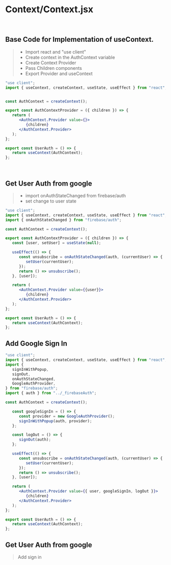 # Context/Context.jsx
<br/>

## Base Code for Implementation of useContext.
>  - Import react and "use client"
>  - Create context in the AuthContext variable
>  - Create Context Provider
>  - Pass Children components
>  - Export Provider and useContext

```jsx
"use client";
import { useContext, createContext, useState, useEffect } from "react";


const AuthContext = createContext();

export const AuthContextProvider = ({ children }) => {
   return (
      <AuthContext.Provider value={}>
         {children}
      </AuthContext.Provider>
   );
};

export const UserAuth = () => {
   return useContext(AuthContext);
};

```


<br/>

## Get User Auth from google 
>  - import onAuthStateChanged from firebase/auth
>  - set change to user state

```jsx
"use client";
import { useContext, createContext, useState, useEffect } from "react";
import { onAuthStateChanged } from "firebase/auth";

const AuthContext = createContext();

export const AuthContextProvider = ({ children }) => {
   const [user, setUser] = useState(null); 

   useEffect(() => {
      const unsubscribe = onAuthStateChanged(auth, (currentUser) => {
         setUser(currentUser);
      });
      return () => unsubscribe();
   }, [user]);

   return (
      <AuthContext.Provider value={{user}}>
         {children}
      </AuthContext.Provider>
   );
};

export const UserAuth = () => {
   return useContext(AuthContext);
};

```
## Add Google Sign In
```jsx
"use client";
import { useContext, createContext, useState, useEffect } from "react";
import {
   signInWithPopup,
   signOut,
   onAuthStateChanged,
   GoogleAuthProvider,
} from "firebase/auth";
import { auth } from "../_firebaseAuth";

const AuthContext = createContext();

   const googleSignIn = () => {
      const provider = new GoogleAuthProvider();
      signInWithPopup(auth, provider);
   };

   const logOut = () => {
      signOut(auth);
   };

   useEffect(() => {
      const unsubscribe = onAuthStateChanged(auth, (currentUser) => {
         setUser(currentUser);
      });
      return () => unsubscribe();
   }, [user]);

   return (
      <AuthContext.Provider value={{ user, googleSignIn, logOut }}>
         {children}
      </AuthContext.Provider>
   );
};

export const UserAuth = () => {
   return useContext(AuthContext);
};

```
## Get User Auth from google 
>  Add sign in


